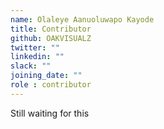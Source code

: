 ```yaml
---
name: Olaleye Aanuoluwapo Kayode
title: Contributor
github: OAKVISUALZ
twitter: ""
linkedin: ""
slack: ""
joining_date: ""
role : contributor
---
```


Still waiting for this
